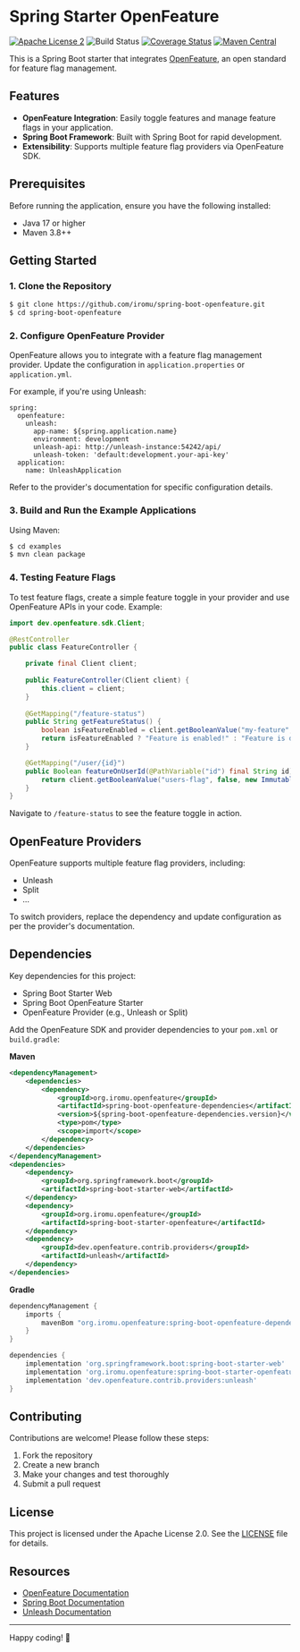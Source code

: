 # Spring Starter OpenFeature
[![Apache License 2](https://img.shields.io/badge/license-ASF2-blue.svg)](https://www.apache.org/licenses/LICENSE-2.0.txt)
![Build Status](https://github.com/iromu/spring-boot-openfeature/actions/workflows/snapshots.yml/badge.svg?branch=main)
[![Coverage Status](https://coveralls.io/repos/github/iromu/spring-boot-openfeature/badge.svg?branch=main)](https://coveralls.io/github/iromu/spring-boot-openfeature?branch=main)
[![Maven Central](https://img.shields.io/maven-central/v/org.iromu.openfeature/spring-boot-openfeature)](https://mvnrepository.com/artifact/org.iromu.openfeature/spring-boot-openfeature)



This is a Spring Boot starter that integrates [OpenFeature](https://openfeature.dev/), an open standard for feature flag management.

## Features

- **OpenFeature Integration**: Easily toggle features and manage feature flags in your application.
- **Spring Boot Framework**: Built with Spring Boot for rapid development.
- **Extensibility**: Supports multiple feature flag providers via OpenFeature SDK.

## Prerequisites

Before running the application, ensure you have the following installed:

- Java 17 or higher
- Maven 3.8++

## Getting Started

### 1. Clone the Repository

```bash
$ git clone https://github.com/iromu/spring-boot-openfeature.git
$ cd spring-boot-openfeature
```

### 2. Configure OpenFeature Provider

OpenFeature allows you to integrate with a feature flag management provider. Update the configuration in `application.properties` or `application.yml`.

For example, if you're using Unleash:

```properties
spring:
  openfeature:
    unleash:
      app-name: ${spring.application.name}
      environment: development
      unleash-api: http://unleash-instance:54242/api/
      unleash-token: 'default:development.your-api-key'
  application:
    name: UnleashApplication
```

Refer to the provider's documentation for specific configuration details.

### 3. Build and Run the Example Applications

Using Maven:

```bash
$ cd examples
$ mvn clean package
```


### 4. Testing Feature Flags

To test feature flags, create a simple feature toggle in your provider and use OpenFeature APIs in your code. Example:

```java
import dev.openfeature.sdk.Client;

@RestController
public class FeatureController {

    private final Client client;
    
    public FeatureController(Client client) {
        this.client = client;
    }
    
    @GetMapping("/feature-status")
    public String getFeatureStatus() {
        boolean isFeatureEnabled = client.getBooleanValue("my-feature", false);
        return isFeatureEnabled ? "Feature is enabled!" : "Feature is disabled.";
    }

    @GetMapping("/user/{id}")
    public Boolean featureOnUserId(@PathVariable("id") final String id) {
        return client.getBooleanValue("users-flag", false, new ImmutableContext(Map.of("userId", new Value(id))));
    }
}
```

Navigate to `/feature-status` to see the feature toggle in action.


## OpenFeature Providers

OpenFeature supports multiple feature flag providers, including:

- Unleash
- Split
- ...

To switch providers, replace the dependency and update configuration as per the provider's documentation.

## Dependencies

Key dependencies for this project:

- Spring Boot Starter Web
- Spring Boot OpenFeature Starter
- OpenFeature Provider (e.g., Unleash or Split)

Add the OpenFeature SDK and provider dependencies to your `pom.xml` or `build.gradle`:

**Maven**
```xml
<dependencyManagement>
    <dependencies>
        <dependency>
            <groupId>org.iromu.openfeature</groupId>
            <artifactId>spring-boot-openfeature-dependencies</artifactId>
            <version>${spring-boot-openfeature-dependencies.version}</version>
            <type>pom</type>
            <scope>import</scope>
        </dependency>
    </dependencies>
</dependencyManagement>
<dependencies>
    <dependency>
        <groupId>org.springframework.boot</groupId>
        <artifactId>spring-boot-starter-web</artifactId>
    </dependency>
    <dependency>
        <groupId>org.iromu.openfeature</groupId>
        <artifactId>spring-boot-starter-openfeature</artifactId>
    </dependency>
    <dependency>
        <groupId>dev.openfeature.contrib.providers</groupId>
        <artifactId>unleash</artifactId>
    </dependency>
</dependencies>
```

**Gradle**
```groovy
dependencyManagement {
    imports {
        mavenBom "org.iromu.openfeature:spring-boot-openfeature-dependencies:${springBootOpenFeatureDependenciesVersion}"
    }
}

dependencies {
    implementation 'org.springframework.boot:spring-boot-starter-web'
    implementation 'org.iromu.openfeature:spring-boot-starter-openfeature'
    implementation 'dev.openfeature.contrib.providers:unleash'
}
```

## Contributing

Contributions are welcome! Please follow these steps:

1. Fork the repository
2. Create a new branch
3. Make your changes and test thoroughly
4. Submit a pull request

## License

This project is licensed under the Apache License 2.0. See the [LICENSE](LICENSE.txt) file for details.

## Resources

- [OpenFeature Documentation](https://docs.openfeature.dev/)
- [Spring Boot Documentation](https://spring.io/projects/spring-boot)
- [Unleash Documentation](https://docs.getunleash.io/)

---

Happy coding! 🚀
